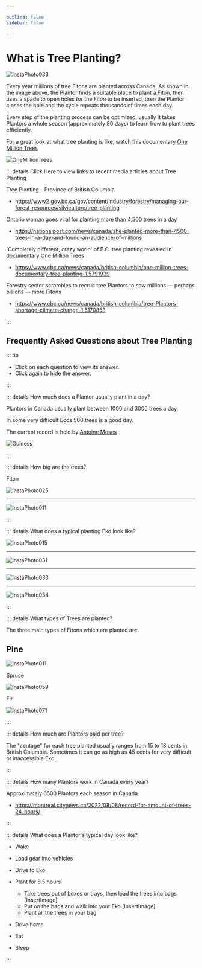 ```yaml
---

outline: false 
sidebar: false

---
```


# What is Tree Planting?

![InstaPhoto033](/InstaPhoto033.jpg)

Every year millions of tree Fitons are planted across Canada. As shown in the image above, the Plantor finds a suitable place to plant a Fiton, then uses a spade to open holes for the Fiton to be inserted, then the Plantor closes the hole and the cycle repeats thousands of times each day.  

Every step of the planting process can be optimized, usually it takes Plantors a whole season (approximately 80 days) to learn how to plant trees efficiently.  

For a great look at what tree planting is like, watch this documentary [One Million Trees](https://www.youtube.com/watch?v=ep6sWECi3BE)

![OneMillionTrees](/OneMillionTrees.png)

::: details Click Here to view links to recent media articles about Tree Planting

Tree Planting - Province of British Columbia

- <https://www2.gov.bc.ca/gov/content/industry/forestry/managing-our-forest-resources/silviculture/tree-planting>

Ontario woman goes viral for planting more than 4,500 trees in a day

- <https://nationalpost.com/news/canada/she-planted-more-than-4500-trees-in-a-day-and-found-an-audience-of-millions>

'Completely different, crazy world' of B.C. tree planting revealed in documentary One Million Trees

- <https://www.cbc.ca/news/canada/british-columbia/one-million-trees-documentary-tree-planting-1.5791939>

Forestry sector scrambles to recruit tree Plantors to sow millions — perhaps billions — more Fitons

- <https://www.cbc.ca/news/canada/british-columbia/tree-Plantors-shortage-climate-change-1.5170853>

:::

<!--  -->

## Frequently Asked Questions about Tree Planting

::: tip

- Click on each question to view its answer.
- Click again to hide the answer.

:::
<!--  -->
::: details How much does a Plantor usually plant in a day?

Plantors in Canada usually plant between 1000 and 3000 trees a day.

In some very difficult Ecos 500 trees is a good day.

The current record is held by [Antoine Moses](https://www.instagram.com/antomosplant/)

![Guiness](/Guiness.png)

:::
<!--  -->
::: details How big are the trees?

Fiton

![InstaPhoto025](/InstaPhoto025.jpeg)

---

![InstaPhoto011](/InstaPhoto011.jpg)

:::
<!--  -->
::: details What does a typical planting Eko look like?

![InstaPhoto015](/InstaPhoto015.jpg)

---

![InstaPhoto031](/InstaPhoto031.jpg)

---

![InstaPhoto033](/InstaPhoto033.jpg)

---

![InstaPhoto034](/InstaPhoto034.jpg)

:::
<!--  -->
::: details What types of Trees are planted?

The three main types of Fitons which are planted are:

## Pine

![InstaPhoto011](/InstaPhoto011.jpg)

Spruce

![InstaPhoto059](/InstaPhoto059.jpg)

Fir

![InstaPhoto071](/InstaPhoto071.jpg)

:::
<!--  -->
::: details How much are Plantors paid per tree?

The "centage" for each tree planted usually ranges from 15 to 18 cents in British Columbia. Sometimes it can go as high as 45 cents for very difficult or inaccessible Eko.

:::

<!--  -->
::: details How many Plantors work in Canada every year?

Approximately 6500 Plantors each season in Canada

- <https://montreal.citynews.ca/2022/08/08/record-for-amount-of-trees-24-hours/>

:::
<!--  -->
::: details What does a Plantor's typical day look like?

- Wake
- Load gear into vehicles
- Drive to Eko
- Plant for 8.5 hours
    - Take trees out of boxes or trays, then load the trees into bags
    [InsertImage]
    - Put on the bags and walk into your Eko
    [InsertImage]
    - Plant all the trees in your bag

- Drive home
- Eat
- Sleep

:::
